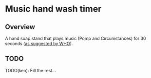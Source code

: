 # Music hand wash timer
## Overview
A hand soap stand that plays music (Pomp and Circumstances) for 30 seconds ([as suggested by WHO](https://www.who.int/gpsc/5may/Hand_Hygiene_Why_How_and_When_Brochure.pdf)).

## TODO
TODO(ken): Fill the rest...
